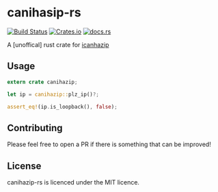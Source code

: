 # canihasip-rs

[![Build Status](https://travis-ci.com/hugglesfox/canihasip-rs.svg?branch=master)](https://travis-ci.com/hugglesfox/canihasip-rs) [![Crates.io](https://img.shields.io/crates/v/canihazip)](https://crates.io/crates/canihazip) [![docs.rs](https://docs.rs/canihazip/badge.svg)](https://docs.rs/canihazip)

A [unoffical] rust crate for [icanhazip](https://icanhazip.com)

## Usage

```rust
extern crate canihazip;

let ip = canihazip::plz_ip()?;

assert_eq!(ip.is_loopback(), false);
```

## Contributing

Please feel free to open a PR if there is something that can be improved!

## License

canihazip-rs is licenced under the MIT licence.
